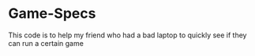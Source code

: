# Game-Specs
This code is to help my friend who had a bad laptop to quickly see if they can run a certain game
